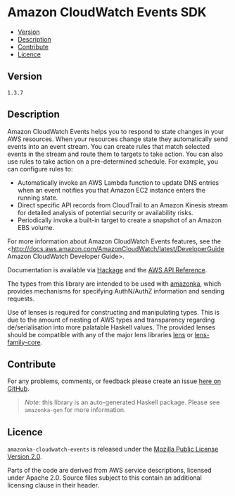 # Amazon CloudWatch Events SDK

* [Version](#version)
* [Description](#description)
* [Contribute](#contribute)
* [Licence](#licence)


## Version

`1.3.7`


## Description

Amazon CloudWatch Events helps you to respond to state changes in your
AWS resources. When your resources change state they automatically send
events into an event stream. You can create rules that match selected
events in the stream and route them to targets to take action. You can
also use rules to take action on a pre-determined schedule. For example,
you can configure rules to:

-   Automatically invoke an AWS Lambda function to update DNS entries
    when an event notifies you that Amazon EC2 instance enters the
    running state.
-   Direct specific API records from CloudTrail to an Amazon Kinesis
    stream for detailed analysis of potential security or availability
    risks.
-   Periodically invoke a built-in target to create a snapshot of an
    Amazon EBS volume.

For more information about Amazon CloudWatch Events features, see the
<http://docs.aws.amazon.com/AmazonCloudWatch/latest/DeveloperGuide Amazon CloudWatch Developer Guide>.

Documentation is available via [Hackage](http://hackage.haskell.org/package/amazonka-cloudwatch-events)
and the [AWS API Reference](http://docs.aws.amazon.com/apigateway/api-reference/).

The types from this library are intended to be used with [amazonka](http://hackage.haskell.org/package/amazonka),
which provides mechanisms for specifying AuthN/AuthZ information and sending requests.

Use of lenses is required for constructing and manipulating types.
This is due to the amount of nesting of AWS types and transparency regarding
de/serialisation into more palatable Haskell values.
The provided lenses should be compatible with any of the major lens libraries
[lens](http://hackage.haskell.org/package/lens) or [lens-family-core](http://hackage.haskell.org/package/lens-family-core).

## Contribute

For any problems, comments, or feedback please create an issue [here on GitHub](https://github.com/brendanhay/amazonka/issues).

> _Note:_ this library is an auto-generated Haskell package. Please see `amazonka-gen` for more information.


## Licence

`amazonka-cloudwatch-events` is released under the [Mozilla Public License Version 2.0](http://www.mozilla.org/MPL/).

Parts of the code are derived from AWS service descriptions, licensed under Apache 2.0.
Source files subject to this contain an additional licensing clause in their header.

